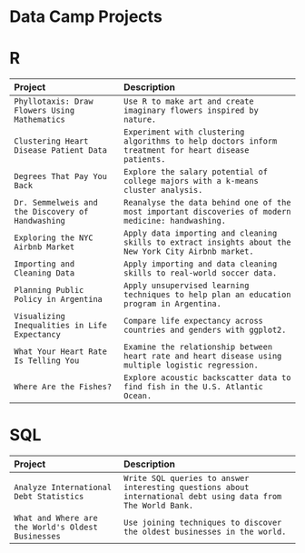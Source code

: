 # Data Camp Projects

# R

|Project|Description|
|:--------|:-----------|
|`Phyllotaxis: Draw Flowers Using Mathematics`| `Use R to make art and create imaginary flowers inspired by nature.`|
|`Clustering Heart Disease Patient Data`| `Experiment with clustering algorithms to help doctors inform treatment for heart disease patients.`|
|`Degrees That Pay You Back`|`Explore the salary potential of college majors with a k-means cluster analysis.`|
|`Dr. Semmelweis and the Discovery of Handwashing`| `Reanalyse the data behind one of the most important discoveries of modern medicine: handwashing.`|
|`Exploring the NYC Airbnb Market`|`Apply data importing and cleaning skills to extract insights about the New York City Airbnb market.`|
|`Importing and Cleaning Data`| `Apply importing and data cleaning skills to real-world soccer data.`|
|`Planning Public Policy in Argentina`|`Apply unsupervised learning techniques to help plan an education program in Argentina.`|
|`Visualizing Inequalities in Life Expectancy`|`Compare life expectancy across countries and genders with ggplot2.`|
|`What Your Heart Rate Is Telling You`|`Examine the relationship between heart rate and heart disease using multiple logistic regression.`|
|`Where Are the Fishes?`|`Explore acoustic backscatter data to find fish in the U.S. Atlantic Ocean.`|


# SQL

|Project|Description|
|:--------|:-----------|
|`Analyze International Debt Statistics`|`Write SQL queries to answer interesting questions about international debt using data from The World Bank.`|
|`What and Where are the World's Oldest Businesses`|`Use joining techniques to discover the oldest businesses in the world.`|
